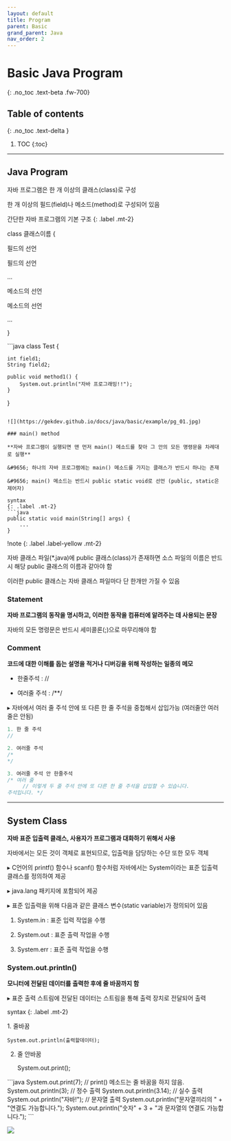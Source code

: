 ```yaml
---
layout: default
title: Program
parent: Basic
grand_parent: Java
nav_order: 2
---
```


# Basic Java Program
{: .no_toc .text-beta .fw-700}

## Table of contents
{: .no_toc .text-delta }

1. TOC
{:toc}

---

## Java Program 

자바 프로그램은 한 개 이상의 클래스(class)로 구성

한 개 이상의 필드(field)나 메소드(method)로 구성되어 있음

간단한 자바 프로그램의 기본 구조
{: .label .mt-2}
<div class="code-example" markdown="1">
class 클래스이름 {

필드의 선언

필드의 선언

...

메소드의 선언

메소드의 선언

...

}
</div>
```java
class Test {

    int field1;
    String field2;

    public void method1() {
        System.out.println("자바 프로그래밍!!");
    }

}
```

![](https://gekdev.github.io/docs/java/basic/example/pg_01.jpg)

### main() method

**자바 프로그램이 실행되면 맨 먼저 main() 메소드를 찾아 그 안의 모든 명령문을 차례대로 실행**

&#9656; 하나의 자바 프로그램에는 main() 메소드를 가지는 클래스가 반드시 하나는 존재

&#9656; main() 메소드는 반드시 public static void로 선언 (public, static은 제어자)

syntax
{: .label .mt-2}
```java
public static void main(String[] args) {
    ...
}
```

!note
{: .label .label-yellow .mt-2}
<div class="code-example" markdown="1">
자바 클래스 파일(*.java)에 public 클래스(class)가 존재하면 소스 파일의 이름은 반드시 해당 public 클래스의 이름과 같아야 함

이러한 public 클래스는 자바 클래스 파일마다 단 한개만 가질 수 있음
</div>

### Statement

**자바 프로그램의 동작을 명시하고, 이러한 동작을 컴퓨터에 알려주는 데 사용되는 문장**

자바의 모든 명령문은 반드시 세미콜론(;)으로 마무리해야 함

### Comment

**코드에 대한 이해를 돕는 설명을 적거나 디버깅을 위해 작성하는 일종의 메모**

* 한줄주석 : //

* 여러줄 주석 : /**/

&#9656; 자바에서 여러 줄 주석 안에 또 다른 한 줄 주석을 중첩해서 삽입가능 (여러줄안 여러줄은 안됨)

```java
1. 한 줄 주석
//

2. 여러줄 주석 
/* 
*/

3. 여러줄 주석 안 한줄주석
/* 여러 줄
     // 이렇게 두 줄 주석 안에 또 다른 한 줄 주석을 삽입할 수 있습니다.
주석입니다. */
```

---

## System Class 

**자바 표준 입출력 클래스, 사용자가 프로그램과 대화하기 위해서 사용**

자바에서는 모든 것이 객체로 표현되므로, 입출력을 담당하는 수단 또한 모두 객체

&#9656; C언어의 printf() 함수나 scanf() 함수처럼 자바에서는 System이라는 표준 입출력 클래스를 정의하여 제공

&#9656; java.lang 패키지에 포함되어 제공

&#9656; 표준 입출력을 위해 다음과 같은 클래스 변수(static variable)가 정의되어 있음

1. System.in : 표준 입력 작업을 수행

2. System.out : 표준 출력 작업을 수행

3. System.err : 표준 출력 작업을 수행

### System.out.println()

**모니터에 전달된 데이터를 출력한 후에 줄 바꿈까지 함**

&#9656; 표준 출력 스트림에 전달된 데이터는 스트림을 통해 출력 장치로 전달되어 출력

syntax
{: .label .mt-2}
<div class="code-example" markdown="1">
1. 줄바꿈

    System.out.println(출력할데이터);

2. 줄 안바꿈

    System.out.print();
</div>
```java
System.out.print(7);         // print() 메소드는 줄 바꿈을 하지 않음.
System.out.println(3);       // 정수 출력
System.out.println(3.14);    // 실수 출력
System.out.println("자바!"); // 문자열 출력
System.out.println("문자열끼리의 " + "연결도 가능합니다.");
System.out.println("숫자" + 3 + "과 문자열의 연결도 가능합니다.");
```

![](https://gekdev.github.io/docs/java/basic/example/pg_02.jpg)
